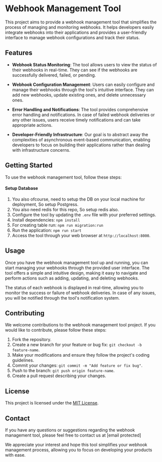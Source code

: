 # Webhook Management Tool

This project aims to provide a webhook management tool that simplifies the process of managing and monitoring webhooks. It helps developers easily integrate webhooks into their applications and provides a user-friendly interface to manage webhook configurations and track their status.

## Features

- **Webhook Status Monitoring**: The tool allows users to view the status of their webhooks in real-time. They can see if the webhooks are successfully delivered, failed, or pending.

- **Webhook Configuration Management**: Users can easily configure and manage their webhooks through the tool's intuitive interface. They can add new webhooks, update existing ones, and delete unnecessary ones.

- **Error Handling and Notifications**: The tool provides comprehensive error handling and notifications. In case of failed webhook deliveries or any other issues, users receive timely notifications and can take appropriate actions.

- **Developer-Friendly Infrastructure**: Our goal is to abstract away the complexities of asynchronous event-based communication, enabling developers to focus on building their applications rather than dealing with infrastructure concerns.

## Getting Started

To use the webhook management tool, follow these steps:

#### Setup Database

1. You also ofcourse, need to setup the DB on your local machine for deployment, So setup Postgress.
2. You also need redis for this repo, So setup redis also.
3. Configure the tool by updating the `.env` file with your preferred settings.
4. Install dependencies: `npm install`
5. For creating table run: `npm run migration:run`
6. Run the application: `npm run start`
7. Access the tool through your web browser at `http://localhost:8000`.

## Usage

Once you have the webhook management tool up and running, you can start managing your webhooks through the provided user interface. The tool offers a simple and intuitive design, making it easy to navigate and perform actions such as adding, updating, and deleting webhooks.

The status of each webhook is displayed in real-time, allowing you to monitor the success or failure of webhook deliveries. In case of any issues, you will be notified through the tool's notification system.

## Contributing

We welcome contributions to the webhook management tool project. If you would like to contribute, please follow these steps:

1. Fork the repository.
2. Create a new branch for your feature or bug fix: `git checkout -b feature-name`.
3. Make your modifications and ensure they follow the project's coding guidelines.
4. Commit your changes: `git commit -m "Add feature or fix bug"`.
5. Push to the branch: `git push origin feature-name`.
6. Create a pull request describing your changes.

## License

This project is licensed under the [MIT License](LICENSE).

## Contact

If you have any questions or suggestions regarding the webhook management tool, please feel free to contact us at [email protected]

We appreciate your interest and hope this tool simplifies your webhook management process, allowing you to focus on developing your products with ease.
